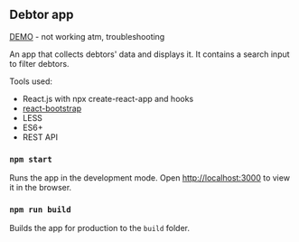 ## Debtor app 
[DEMO](https://debtors-dbednarek.netlify.app/) - not working atm, troubleshooting

An app that collects debtors' data and displays it.
It contains a search input to filter debtors.

Tools used:
- React.js with npx create-react-app and hooks
- [react-bootstrap](https://react-bootstrap.github.io/)
- LESS
- ES6+
- REST API



### `npm start`

Runs the app in the development mode.
Open [http://localhost:3000](http://localhost:3000) to view it in the browser.

### `npm run build`

Builds the app for production to the `build` folder.
